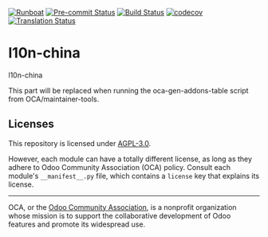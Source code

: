 
[![Runboat](https://img.shields.io/badge/runboat-Try%20me-875A7B.png)](https://runboat.odoo-community.org/builds?repo=OCA/l10n-china&target_branch=18.0)
[![Pre-commit Status](https://github.com/OCA/l10n-china/actions/workflows/pre-commit.yml/badge.svg?branch=18.0)](https://github.com/OCA/l10n-china/actions/workflows/pre-commit.yml?query=branch%3A18.0)
[![Build Status](https://github.com/OCA/l10n-china/actions/workflows/test.yml/badge.svg?branch=18.0)](https://github.com/OCA/l10n-china/actions/workflows/test.yml?query=branch%3A18.0)
[![codecov](https://codecov.io/gh/OCA/l10n-china/branch/18.0/graph/badge.svg)](https://codecov.io/gh/OCA/l10n-china)
[![Translation Status](https://translation.odoo-community.org/widgets/l10n-china-18-0/-/svg-badge.svg)](https://translation.odoo-community.org/engage/l10n-china-18-0/?utm_source=widget)

<!-- /!\ do not modify above this line -->

# l10n-china

l10n-china

<!-- /!\ do not modify below this line -->

<!-- prettier-ignore-start -->

[//]: # (addons)

This part will be replaced when running the oca-gen-addons-table script from OCA/maintainer-tools.

[//]: # (end addons)

<!-- prettier-ignore-end -->

## Licenses

This repository is licensed under [AGPL-3.0](LICENSE).

However, each module can have a totally different license, as long as they adhere to Odoo Community Association (OCA)
policy. Consult each module's `__manifest__.py` file, which contains a `license` key
that explains its license.

----
OCA, or the [Odoo Community Association](http://odoo-community.org/), is a nonprofit
organization whose mission is to support the collaborative development of Odoo features
and promote its widespread use.
